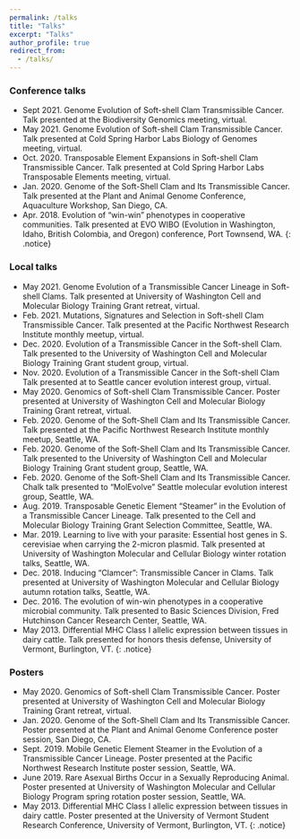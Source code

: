 ```yaml
---
permalink: /talks
title: "Talks"
excerpt: "Talks"
author_profile: true
redirect_from:
  - /talks/
---
```



### Conference talks

- Sept 2021. Genome Evolution of Soft-shell Clam Transmissible Cancer. Talk presented at the Biodiversity Genomics meeting, virtual. 
- May 2021. Genome Evolution of Soft-shell Clam Transmissible Cancer. Talk presented at Cold Spring Harbor Labs Biology of Genomes meeting, virtual.  
-	Oct. 2020. Transposable Element Expansions in Soft-shell Clam Transmissible Cancer. Talk presented at Cold Spring Harbor Labs Transposable Elements meeting, virtual. 
-	Jan. 2020. Genome of the Soft-Shell Clam and Its Transmissible Cancer. Talk presented at the Plant and Animal Genome Conference, Aquaculture Workshop, San Diego, CA. 
-	Apr. 2018. Evolution of “win-win” phenotypes in cooperative communities. Talk presented at EVO WIBO (Evolution in Washington, Idaho, British Colombia, and Oregon) conference, Port Townsend, WA. 
{: .notice}

### Local talks

-	May 2021. Genome Evolution of a Transmissible Cancer Lineage in Soft-shell Clams. Talk presented at University of Washington Cell and Molecular Biology Training Grant retreat, virtual. 
-	Feb. 2021. Mutations, Signatures and Selection in Soft-shell Clam Transmissible Cancer. Talk presented at the Pacific Northwest Research Institute monthly meetup, virtual. 
-	Dec. 2020. Evolution of a Transmissible Cancer in the Soft-shell Clam. Talk presented to the University of Washington Cell and Molecular Biology Training Grant student group, virtual. 
-	Nov. 2020. Evolution of a Transmissible Cancer in the Soft-shell Clam Talk presented at to Seattle cancer evolution interest group, virtual. 
-	May 2020. Genomics of Soft-shell Clam Transmissible Cancer. Poster presented at University of Washington Cell and Molecular Biology Training Grant retreat, virtual. 
-	Feb. 2020. Genome of the Soft-Shell Clam and Its Transmissible Cancer. Talk presented at the Pacific Northwest Research Institute monthly meetup, Seattle, WA. 
-	Feb. 2020. Genome of the Soft-Shell Clam and Its Transmissible Cancer. Talk presented to the University of Washington Cell and Molecular Biology Training Grant student group, Seattle, WA. 
-	Feb. 2020. Genome of the Soft-Shell Clam and Its Transmissible Cancer. Chalk talk presented to “MolEvolve” Seattle molecular evolution interest group, Seattle, WA.  
-	Aug. 2019. Transposable Genetic Element “Steamer” in the Evolution of a Transmissible Cancer Lineage. Talk presented to the Cell and Molecular Biology Training Grant Selection Committee, Seattle, WA. 
-	Mar. 2019. Learning to live with your parasite: Essential host genes in S. cerevisiae when carrying the 2-micron plasmid. Talk presented at University of Washington Molecular and Cellular Biology winter rotation talks, Seattle, WA. 
-	Dec. 2018. Inducing “Clamcer”: Transmissible Cancer in Clams. Talk presented at University of Washington Molecular and Cellular Biology autumn rotation talks, Seattle, WA. 
-	Dec. 2016. The evolution of win-win phenotypes in a cooperative microbial community. Talk presented to Basic Sciences Division, Fred Hutchinson Cancer Research Center, Seattle, WA. 
-	May 2013. Differential MHC Class I allelic expression between tissues in dairy cattle. Talk presented for honors thesis defense, University of Vermont, Burlington, VT. 
{: .notice}

### Posters

-	May 2020. Genomics of Soft-shell Clam Transmissible Cancer. Poster presented at University of Washington Cell and Molecular Biology Training Grant retreat, virtual. 
-	Jan. 2020. Genome of the Soft-Shell Clam and Its Transmissible Cancer. Poster presented at the Plant and Animal Genome Conference poster session, San Diego, CA. 
-	Sept. 2019. Mobile Genetic Element Steamer in the Evolution of a Transmissible Cancer Lineage. Poster presented at the Pacific Northwest Research Institute poster session, Seattle, WA. 
- June 2019. Rare Asexual Births Occur in a Sexually Reproducing Animal. Poster presented at University of Washington Molecular and Cellular Biology Program spring rotation poster session, Seattle, WA. 
-	May 2013. Differential MHC Class I allelic expression between tissues in dairy cattle. Poster presented at the University of Vermont Student Research Conference, University of Vermont, Burlington, VT. 
{: .notice}
